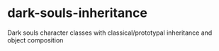 # dark-souls-inheritance
Dark souls character classes with classical/prototypal inheritance and object composition
